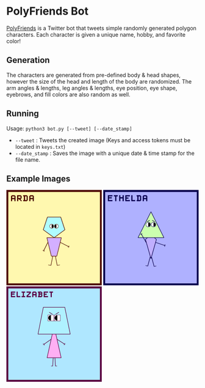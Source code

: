 # PolyFriends Bot
[PolyFriends](https://twitter.com/PolyFriendsBot) is a Twitter bot that tweets simple randomly generated polygon characters. Each character is given a unique name, hobby, and favorite color!

## Generation
The characters are generated from pre-defined body & head shapes, however the size of the head and length of the body are randomized. The arm angles & lengths, leg angles & lengths, eye position, eye shape, eyebrows, and fill colors are also random as well.

## Running
Usage: `python3 bot.py [--tweet] [--date_stamp]`
* `--tweet` : Tweets the created image (Keys and access tokens must be located in `keys.txt`)
* `--date_stamp` : Saves the image with a unique date & time stamp for the file name.

## Example Images
<p>
    <img src="examples/Image1.png" width="250"/>
    <img src="examples/Image2.png" width="250"/>
    <img src="examples/Image3.png" width="250"/>
</p>
